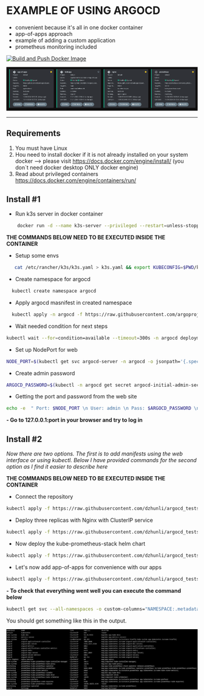 #  EXAMPLE OF USING ARGOCD
 - convenient because it's all in one docker container
 - app-of-apps approach
 - example of adding a custom application
 - prometheus monitoring included

[![Build and Push Docker Image](https://github.com/dzhunli/argocd_tests/actions/workflows/build-push.yml/badge.svg)](https://github.com/dzhunli/argocd_tests/actions/workflows/build-push.yml)

![Preview](.preview/preview.png)


---


## Requirements
1. You must have Linux
2. Нou need to install docker if it is not already installed on your system
docker --> please visit https://docs.docker.com/engine/install/ (you don`t need docker desktop ONLY docker engine)
3. Read about privileged containers https://docs.docker.com/engine/containers/run/

## Install #1
- Run k3s server in docker container 
```bash
    docker run -d --name k3s-server --privileged --restart=unless-stopped --network=host rancher/k3s:v1.26.0-k3s1 server
```

**THE COMMANDS BELOW NEED TO BE EXECUTED INSIDE THE CONTAINER**

- Setup some envs 
 ```bash
    cat /etc/rancher/k3s/k3s.yaml > k3s.yaml && export KUBECONFIG=$PWD/k3s.yaml
```

- Create namespace for argocd
 ```bash
   kubectl create namespace argocd
```

-  Apply argocd masnifest in created namespace
 ```bash
   kubectl apply -n argocd -f https://raw.githubusercontent.com/argoproj/argo-cd/stable/manifests/install.yaml
```

-  Wait needed condition for next steps 
 ```bash
kubectl wait --for=condition=available --timeout=300s -n argocd deployment/argocd-server
```

-  Set up NodePort for web 
 ```bash
NODE_PORT=$(kubectl get svc argocd-server -n argocd -o jsonpath='{.spec.ports[0].nodePort}')
```

-  Create admin password 
 ```bash
ARGOCD_PASSWORD=$(kubectl -n argocd get secret argocd-initial-admin-secret -o jsonpath="{.data.password}" | base64 -d)
```

-  Getting the port and password from the web site
 ```bash
echo -e  " Port: $NODE_PORT \n User: admin \n Pass: $ARGOCD_PASSWORD \n" 
```

**-  Go to 127.0.0.1:port in your browser and try to log in**

## Install #2
*Now there are two options. 
The first is to add manifests using the web interface or using kubectl. Below I have provided commands for the second option as I find it easier to describe here*

**THE COMMANDS BELOW NEED TO BE EXECUTED INSIDE THE CONTAINER**


- Connect the repository 
```bash
kubectl apply -f https://raw.githubusercontent.com/dzhunli/argocd_tests/refs/heads/main/kind_repo.yaml
```
- Deploy three replicas with Nginx with ClusterIP service
```bash
kubectl apply -f https://raw.githubusercontent.com/dzhunli/argocd_tests/refs/heads/main/ingress/nginx.yaml
```
- Now deploy the kube-prometheus-stack helm chart
```bash
kubectl apply -f https://raw.githubusercontent.com/dzhunli/argocd_tests/refs/heads/main/monitoring/helm/prometheus-stack.yaml
```
- Let's now add app-of-apps for convenience with our apps 
```bash
kubectl apply -f https://raw.githubusercontent.com/dzhunli/argocd_tests/refs/heads/main/apps-of-apps/app.yaml
```

**- To check that everything went well you can execute the command below**
```bash
kubectl get svc --all-namespaces -o custom-columns="NAMESPACE:.metadata.namespace,NAME:.metadata.name,TYPE:.spec.type,PORT(S):.spec.ports[*].port,SELECTOR:.spec.selector"
```

You should get something like this in the output. 

![kubectl](.preview/kubectl_out.png)

